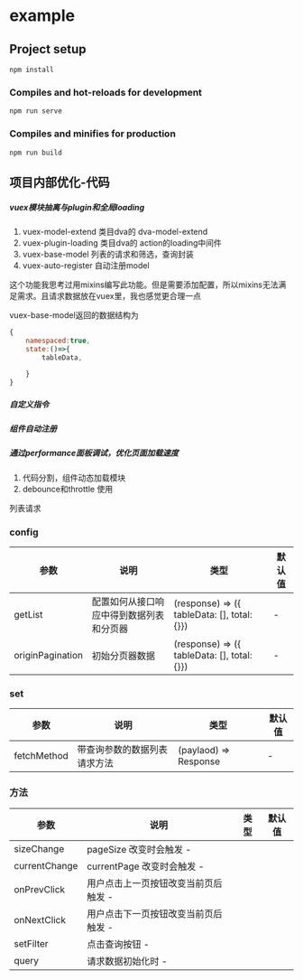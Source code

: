 # example

## Project setup
```
npm install
```

### Compiles and hot-reloads for development
```
npm run serve
```

### Compiles and minifies for production
```
npm run build
```


## 项目内部优化-代码
##### vuex模块抽离与plugin和全局loading
1. vuex-model-extend   类目dva的 dva-model-extend
2. vuex-plugin-loading 类目dva的 action的loading中间件
3. vuex-base-model     列表的请求和筛选，查询封装
4. vuex-auto-register  自动注册model

这个功能我思考过用mixins编写此功能。但是需要添加配置，所以mixins无法满足需求。且请求数据放在vuex里，我也感觉更合理一点

vuex-base-model返回的数据结构为
```javascript
{
    namespaced:true,
    state:()=>{
        tableData,
        
    }
}
```


##### 自定义指令 
##### 组件自动注册
##### 通过performance面板调试，优化页面加载速度
1. 代码分割，组件动态加载模块
2. debounce和throttle 使用


列表请求
### config

| 参数 | 说明 | 类型 | 默认值 |
| --- | --- | --- | --- |
| getList | 配置如何从接口响应中得到数据列表和分页器 | (response) => ({ tableData: [], total: {}}) | - |
| originPagination | 初始分页器数据 | (response) => ({ tableData: [], total: {}}) | - |

### set
| 参数 | 说明 | 类型 | 默认值 |
| --- | --- | --- | --- |
| fetchMethod | 带查询参数的数据列表请求方法 | (paylaod) => Response | - |

### 方法
| 参数 | 说明 | 类型 | 默认值 |
| --- | --- | --- | --- |
| sizeChange | pageSize 改变时会触发 - |
| currentChange | currentPage 改变时会触发 - |
| onPrevClick | 用户点击上一页按钮改变当前页后触发 - |
| onNextClick | 用户点击下一页按钮改变当前页后触发 - |
| setFilter | 点击查询按钮 - |
| query | 请求数据初始化时 - |